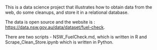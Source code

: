 This is a data science project that illustrates how to obtain data from the web, do some cleanups, and store it in a relational database. 

The data is open source and the website is : https://data.nsw.gov.au/data/dataset/fuel-check.

There are two scripts - NSW_FuelCheck.md, which is written in R and Scrape_Clean_Store.ipynb which is written in Python.





